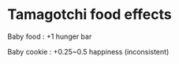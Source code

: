 # Tamagotchi food effects

Baby food
: +1 hunger bar

Baby cookie
: +0.25~0.5 happiness (inconsistent)